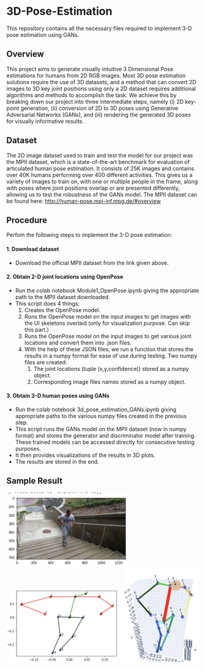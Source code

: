 # 3D-Pose-Estimation
This repository contains all the necessary files required to implement  3-D pose estimation using GANs.

## Overview
This project aims to generate visually intuitive 3 Dimensional Pose estimations for humans from 2D RGB images. Most 3D pose estimation solutions require the use of 3D datasets, and a method that can convert 2D images to 3D key joint positions using only a 2D dataset requires additional algorithms and methods to accomplish the task. We achieve this by breaking down our project into three intermediate steps, namely (i) 2D key-point generation, (ii) conversion of 2D to 3D poses using Generative Adversarial Networks (GANs), and (iii) rendering the generated 3D poses for visually informative results. 

## Dataset
The 2D image dataset used to train and test the model for our project was the MPII dataset, which is a state-of-the-art benchmark for evaluation of articulated human pose estimation. It consists of 25K images and contains over 40K humans performing over 400 different activities. This gives us a variety of images to train on, with one or multiple people in the frame, along with poses where joint positions overlap or are presented differently, allowing us to test the robustness of the GANs model.
The MPII dataset can be found here: http://human-pose.mpi-inf.mpg.de/#overview

## Procedure
Perfom the following steps to implement the 3-D pose estimation:
#### 1. Download dataset
- Download the official MPII dataset from the link given above.
#### 2. Obtain 2-D joint locations using OpenPose
- Run the colab notebook Module1_OpenPose.ipynb giving the appropriate path to the MPII dataset downloaded.
- This script does 4 things:
    1) Creates the OpenPose model.
    2) Runs the OpenPose model on the input images to get images with the UI skeletons overlaid (only for visualization purpose. Can skip this part.)
    3) Runs the OpenPose model on the input images to get various joint locations and convert them into .json files.   
    4) With the help of these JSON files, we run a function that stores the results in a numpy format for ease of use during testing. Two numpy files are created:
        1) The joint locations (tuple (x,y,confidence)) stored as a numpy object.
        2) Corresponding image files names stored as a numpy object.
#### 3. Obtain 3-D human poses using GANs
- Run the colab notebook 3d_pose_estimation_GANs.ipynb giving appropriate paths to the various numpy files created in the previous step.
- This script runs the GANs model on the MPII dataset (now in numpy format) and stores the generator and discriminator model after training. These trained models can be accessed directly for consecutive testing purposes.
- It then provides visualizations of the results in 3D plots. 
- The results are stored in the end.

## Sample Result
<p>
    <img src="Results/img6_orig.png" width="320">
    <img src="Results/img6_2d.png" width="300">
    <img src="Results/img6_3d.png" width="200">
</p> 



